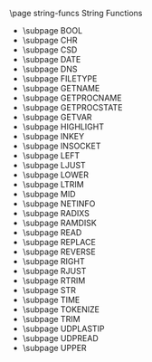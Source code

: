\page string-funcs String Functions

- \subpage BOOL
- \subpage CHR
- \subpage CSD
- \subpage DATE
- \subpage DNS
- \subpage FILETYPE
- \subpage GETNAME
- \subpage GETPROCNAME
- \subpage GETPROCSTATE
- \subpage GETVAR
- \subpage HIGHLIGHT
- \subpage INKEY
- \subpage INSOCKET
- \subpage LEFT
- \subpage LJUST
- \subpage LOWER
- \subpage LTRIM
- \subpage MID
- \subpage NETINFO
- \subpage RADIXS
- \subpage RAMDISK
- \subpage READ
- \subpage REPLACE
- \subpage REVERSE
- \subpage RIGHT
- \subpage RJUST
- \subpage RTRIM
- \subpage STR
- \subpage TIME
- \subpage TOKENIZE
- \subpage TRIM
- \subpage UDPLASTIP
- \subpage UDPREAD
- \subpage UPPER

